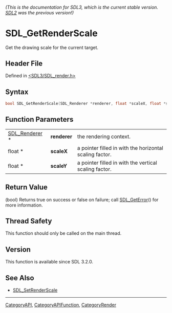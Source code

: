 ###### (This is the documentation for SDL3, which is the current stable version. [SDL2](https://wiki.libsdl.org/SDL2/) was the previous version!)
# SDL_GetRenderScale

Get the drawing scale for the current target.

## Header File

Defined in [<SDL3/SDL_render.h>](https://github.com/libsdl-org/SDL/blob/main/include/SDL3/SDL_render.h)

## Syntax

```c
bool SDL_GetRenderScale(SDL_Renderer *renderer, float *scaleX, float *scaleY);
```

## Function Parameters

|                                |              |                                                         |
| ------------------------------ | ------------ | ------------------------------------------------------- |
| [SDL_Renderer](SDL_Renderer) * | **renderer** | the rendering context.                                  |
| float *                        | **scaleX**   | a pointer filled in with the horizontal scaling factor. |
| float *                        | **scaleY**   | a pointer filled in with the vertical scaling factor.   |

## Return Value

(bool) Returns true on success or false on failure; call
[SDL_GetError](SDL_GetError)() for more information.

## Thread Safety

This function should only be called on the main thread.

## Version

This function is available since SDL 3.2.0.

## See Also

- [SDL_SetRenderScale](SDL_SetRenderScale)

----
[CategoryAPI](CategoryAPI), [CategoryAPIFunction](CategoryAPIFunction), [CategoryRender](CategoryRender)


